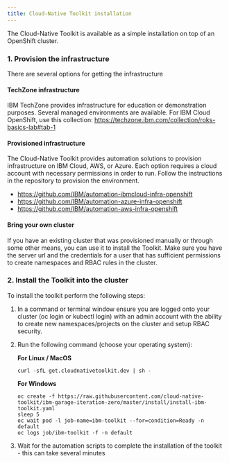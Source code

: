 ```yaml
---
title: Cloud-Native Toolkit installation
---
```


The Cloud-Native Toolkit is available as a simple installation on top of an OpenShift cluster. 

### 1. Provision the infrastructure

There are several options for getting the infrastructure

#### TechZone infrastructure

IBM TechZone provides infrastructure for education or demonstration purposes. 
Several managed environments are available. For IBM Cloud OpenShift, use this
collection: https://techzone.ibm.com/collection/roks-basics-lab#tab-1

#### Provisioned infrastructure

The Cloud-Native Toolkit provides automation solutions to provision
infrastructure on IBM Cloud, AWS, or Azure. Each option requires a cloud account
with necessary permissions in order to run.  Follow the instructions in the
repository to provision the environment.

 - https://github.com/IBM/automation-ibmcloud-infra-openshift
 - https://github.com/IBM/automation-azure-infra-openshift
 - https://github.com/IBM/automation-aws-infra-openshift

#### Bring your own cluster

If you have an existing cluster that was provisioned manually or through some other means, you can use it to install the Toolkit. Make sure you have the server url and the credentials for a user that has sufficient permissions to create namespaces and RBAC rules in the cluster.

### 2. Install the Toolkit into the cluster

To install the toolkit perform the following steps:

1. In a command or terminal window ensure you are logged onto your cluster (oc login or kubectl login) with an admin account with the ability to create new namespaces/projects on the cluster and setup RBAC security.

2. Run the following command (choose your operating system):

    **For Linux / MacOS**
 
    ```
    curl -sfL get.cloudnativetoolkit.dev | sh -
    ```

    **For Windows**

    ```
    oc create -f https://raw.githubusercontent.com/cloud-native-toolkit/ibm-garage-iteration-zero/master/install/install-ibm-toolkit.yaml
    sleep 5
    oc wait pod -l job-name=ibm-toolkit --for=condition=Ready -n default
    oc logs job/ibm-toolkit -f -n default
    ```

3. Wait for the automation scripts to complete the installation of the toolkit - this can take several minutes

